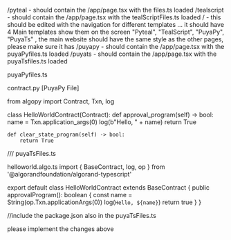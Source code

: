 /pyteal - should contain the /app/page.tsx with the files.ts loaded
/tealscript  - should contain the /app/page.tsx with the tealScriptFiles.ts loaded
/ - this should be edited with the navigation for different templates ... it should have 4 Main templates show them on the screen "Pyteal", "TealScript", "PuyaPy", "PuyaTs" , the main website should have the same style as the other pages, please make sure it has
/puyapy - should contain the /app/page.tsx with the puyaPyfiles.ts loaded
/puyats - should contain the /app/page.tsx with the puyaTsfiles.ts loaded





puyaPyfiles.ts

contract.py [PuyaPy File]

from algopy import Contract, Txn, log


class HelloWorldContract(Contract):
    def approval_program(self) -> bool:
        name = Txn.application_args(0)
        log(b"Hello, " + name)
        return True

    def clear_state_program(self) -> bool:
        return True



/// puyaTsFiles.ts 

helloworld.algo.ts
import { BaseContract, log, op } from '@algorandfoundation/algorand-typescript'

export default class HelloWorldContract extends BaseContract {
  public approvalProgram(): boolean {
    const name = String(op.Txn.applicationArgs(0))
    log(`Hello, ${name}`)
    return true
  }
}

//include the package.json also in the puyaTsFiles.ts



please implement the changes above